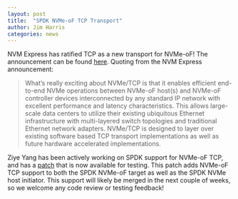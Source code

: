 ```yaml
---
layout: post
title:  "SPDK NVMe-oF TCP Transport"
author: Jim Harris
categories: news
---
```


NVM Express has ratified TCP as a new transport for NVMe-oF!  The announcement can be
found [here](https://nvmexpress.org/category/blog).  Quoting from the NVM Express
announcement:

> What’s really exciting about NVMe/TCP is that it enables efficient end-to-end NVMe
> operations between NVMe-oF host(s) and NVMe-oF controller devices interconnected by
> any standard IP network with excellent performance and latency characteristics. This
> allows large-scale data centers to utilize their existing ubiquitous Ethernet
> infrastructure with multi-layered switch topologies and traditional Ethernet network
> adapters. NVMe/TCP is designed to layer over existing software based TCP transport
> implementations as well as future hardware accelerated implementations.

Ziye Yang has been actively working on SPDK support for NVMe-oF TCP, and has a
[patch](https://review.gerrithub.io/#/c/spdk/spdk/+/425191/) that is now available for
testing.  This patch adds NVMe-oF TCP support to both the SPDK NVMe-oF target as well
as the SPDK NVMe host initiator.  This support will likely be merged in the next
couple of weeks, so we welcome any code review or testing feedback!
